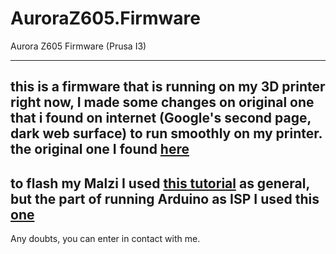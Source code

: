 # AuroraZ605.Firmware
Aurora Z605 Firmware (Prusa I3)

---
this is a firmware that is running on my 3D printer right now, I made some changes on original one that i found on internet (Google's second page, dark web surface) to run smoothly on my printer. the original one I found [here](http://www.fennecelectronics.it/2014/08/aurora-3d-printer/)
---
to flash my Malzi I used [this tutorial](https://www.instructables.com/id/Using-an-Arduino-to-Flash-the-Melzi-Board-Wanhao-I/) as general, but the part of running Arduino as ISP I used this [one](https://www.arduino.cc/en/Tutorial/ArduinoISP)
---
Any doubts, you can enter in contact with me.
